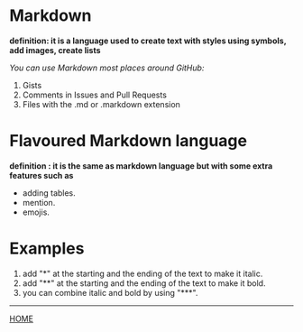 # Markdown
**definition: it is a language used to create text with styles using symbols, add images, create lists**

_You can use Markdown most places around GitHub:_

1. Gists
2. Comments in Issues and Pull Requests
3. Files with the .md or .markdown extension

# Flavoured Markdown language
**definition : it is the same as markdown language but with some extra features such as**
* adding tables.
* mention.
* emojis.

# Examples
1. add "*" at the starting and the ending of the text to make it italic.
2. add "**"  at the starting and the ending of the text to make it bold.
3. you can combine italic and bold by using "***".
---

[HOME](https://mohammadal1horani.github.io/reading-notes/)